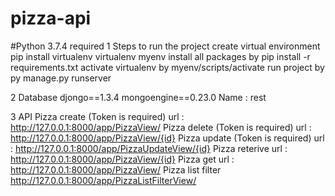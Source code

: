 # pizza-api
#Python 3.7.4 required
1 Steps to run the project
create virtual environment
pip install virtualenv
virtualenv myenv
install all packages by pip install -r requirements.txt
activate virtualenv by myenv/scripts/activate
run project by py manage.py runserver

2 Database 
djongo==1.3.4
mongoengine==0.23.0
Name : rest

3 API
Pizza create (Token is required)
url : http://127.0.0.1:8000/app/PizzaView/
Pizza delete (Token is required)
url : http://127.0.0.1:8000/app/PizzaView/{id}
Pizza update (Token is required)
url : http://127.0.0.1:8000/app/PizzaUpdateView/{id}
Pizza reterive 
url : http://127.0.0.1:8000/app/PizzaView/{id}
Pizza get 
url : http://127.0.0.1:8000/app/PizzaView/
Pizza list filter
http://127.0.0.1:8000/app/PizzaListFilterView/


